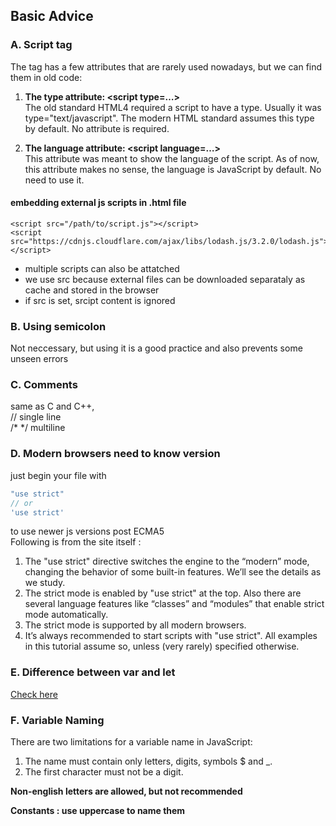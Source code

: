 ## Basic Advice

### A. Script tag
The </script> tag has a few attributes that are rarely used nowadays, but we can find them in old code:

1. **The type attribute: \<script type=…>**  
  The old standard HTML4 required a script to have a type. Usually it was type="text/javascript". The modern HTML standard assumes this type by default. No attribute is required.

2. **The language attribute: \<script language=…>**  
  This attribute was meant to show the language of the script. As of now, this attribute makes no sense, the language is JavaScript by default. No need to use it.

#### embedding external js scripts in .html file
```HTML4
<script src="/path/to/script.js"></script>
<script src="https://cdnjs.cloudflare.com/ajax/libs/lodash.js/3.2.0/lodash.js"></script>
```  
* multiple scripts can also be attatched
* we use src because external files can be downloaded separataly as cache and stored in the browser
* if src is set, srcipt content is ignored

### B. Using semicolon

Not neccessary, but using it is a good practice and also prevents some unseen errors

### C. Comments

same as C and C++,   
// single line  
/* \*/ multiline

### D. Modern browsers need to know version

just begin your file with
```javascript
"use strict"
// or
'use strict'
```
to use newer js versions post ECMA5  
Following is from the site itself :

1. The "use strict" directive switches the engine to the “modern” mode, changing the behavior of some built-in features. We’ll see the details as we study.
2. The strict mode is enabled by "use strict" at the top. Also there are several language features like “classes” and “modules” that enable strict mode automatically.
3. The strict mode is supported by all modern browsers.
4. It’s always recommended to start scripts with "use strict". All examples in this tutorial assume so, unless (very rarely) specified otherwise.

### E. Difference between var and let

[Check here](http://javascript.info/var)

### F. Variable Naming

There are two limitations for a variable name in JavaScript:

1. The name must contain only letters, digits, symbols $ and \_.
2. The first character must not be a digit.

**Non-english letters are allowed, but not recommended**

**Constants : use uppercase to name them**
